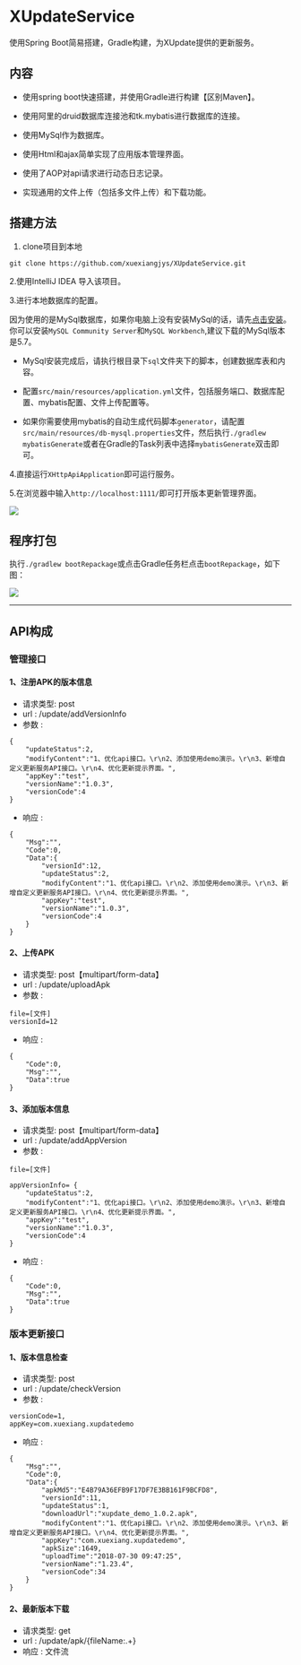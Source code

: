 # XUpdateService

使用Spring Boot简易搭建，Gradle构建，为XUpdate提供的更新服务。

## 内容

* 使用spring boot快速搭建，并使用Gradle进行构建【区别Maven】。

* 使用阿里的druid数据库连接池和tk.mybatis进行数据库的连接。

* 使用MySql作为数据库。

* 使用Html和ajax简单实现了应用版本管理界面。

* 使用了AOP对api请求进行动态日志记录。

* 实现通用的文件上传（包括多文件上传）和下载功能。

## 搭建方法

1. clone项目到本地

```
git clone https://github.com/xuexiangjys/XUpdateService.git
```

2.使用IntelliJ IDEA 导入该项目。

3.进行本地数据库的配置。

因为使用的是MySql数据库，如果你电脑上没有安装MySql的话，请先[点击安装](https://www.mysql.com/)。你可以安装`MySQL Community Server`和`MySQL Workbench`,建议下载的MySql版本是5.7。

* MySql安装完成后，请执行根目录下`sql`文件夹下的脚本，创建数据库表和内容。

* 配置`src/main/resources/application.yml`文件，包括服务端口、数据库配置、mybatis配置、文件上传配置等。

* 如果你需要使用mybatis的自动生成代码脚本`generator`，请配置`src/main/resources/db-mysql.properties`文件，然后执行`./gradlew mybatisGenerate`或者在Gradle的Task列表中选择`mybatisGenerate`双击即可。

4.直接运行`XHttpApiApplication`即可运行服务。

5.在浏览器中输入`http://localhost:1111/`即可打开版本更新管理界面。

![](https://github.com/xuexiangjys/XUpdateService/blob/master/img/demo.png)

## 程序打包

执行`./gradlew bootRepackage`或点击Gradle任务栏点击`bootRepackage`，如下图：

![](https://github.com/xuexiangjys/XUpdateService/blob/master/img/1.png)


----------------

## API构成

### 管理接口

#### 1、注册APK的版本信息

* 请求类型: post
* url : /update/addVersionInfo
* 参数 :

```
{
    "updateStatus":2,
    "modifyContent":"1、优化api接口。\r\n2、添加使用demo演示。\r\n3、新增自定义更新服务API接口。\r\n4、优化更新提示界面。",
    "appKey":"test",
    "versionName":"1.0.3",
    "versionCode":4
}
```

* 响应 :

```
{
    "Msg":"",
    "Code":0,
    "Data":{
        "versionId":12,
        "updateStatus":2,
        "modifyContent":"1、优化api接口。\r\n2、添加使用demo演示。\r\n3、新增自定义更新服务API接口。\r\n4、优化更新提示界面。",
        "appKey":"test",
        "versionName":"1.0.3",
        "versionCode":4
    }
}
```

#### 2、上传APK

* 请求类型: post【multipart/form-data】
* url : /update/uploadApk
* 参数 :

```
file=[文件]
versionId=12
```
* 响应 :

```
{
    "Code":0,
    "Msg":"",
    "Data":true
}
```

#### 3、添加版本信息

* 请求类型: post【multipart/form-data】
* url : /update/addAppVersion
* 参数 :

```
file=[文件]

appVersionInfo= {
    "updateStatus":2,
    "modifyContent":"1、优化api接口。\r\n2、添加使用demo演示。\r\n3、新增自定义更新服务API接口。\r\n4、优化更新提示界面。",
    "appKey":"test",
    "versionName":"1.0.3",
    "versionCode":4
}

```

* 响应 :

```
{
    "Code":0,
    "Msg":"",
    "Data":true
}
```

### 版本更新接口

#### 1、版本信息检查

* 请求类型: post
* url : /update/checkVersion
* 参数 :

```
versionCode=1,
appKey=com.xuexiang.xupdatedemo 
```

* 响应 :

```
{
    "Msg":"",
    "Code":0,
    "Data":{
        "apkMd5":"E4B79A36EFB9F17DF7E3BB161F9BCFD8",
        "versionId":11,
        "updateStatus":1,
        "downloadUrl":"xupdate_demo_1.0.2.apk",
        "modifyContent":"1、优化api接口。\r\n2、添加使用demo演示。\r\n3、新增自定义更新服务API接口。\r\n4、优化更新提示界面。",
        "appKey":"com.xuexiang.xupdatedemo",
        "apkSize":1649,
        "uploadTime":"2018-07-30 09:47:25",
        "versionName":"1.23.4",
        "versionCode":34
    }
}
```

#### 2、最新版本下载

* 请求类型: get
* url : /update/apk/{fileName:.+}
* 响应 : 文件流